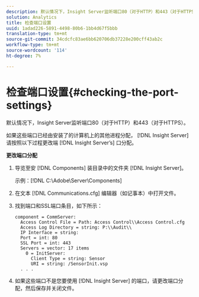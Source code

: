 ```yaml
---
description: 默认情况下，Insight Server监听端口80（对于HTTP）和443（对于HTTPS）。
solution: Analytics
title: 检查端口设置
uuid: 1adad226-5891-4498-80b6-1bb4d67f5bbb
translation-type: tm+mt
source-git-commit: 34cdcfc83ae6bb620706db37228e200cff43ab2c
workflow-type: tm+mt
source-wordcount: '114'
ht-degree: 7%

---
```



# 检查端口设置{#checking-the-port-settings}

默认情况下，Insight Server监听端口80（对于HTTP）和443（对于HTTPS）。

如果这些端口已经由安装了的计算机上的其他进程分配， [!DNL Insight Server]请按照以下过程更改端 [!DNL Insight Server’s] 口分配。

**更改端口分配**

1. 导览至安 [!DNL Components] 装目录中的文件夹 [!DNL Insight Server]。

   示例：[!DNL C:\Adobe\Server\Components]

1. 在文本 [!DNL Communications.cfg] 编辑器（如记事本）中打开文件。
1. 找到端口和SSL端口条目，如下所示：

   ```
   component = CommServer: 
     Access Control File = Path: Access Control\\Access Control.cfg
     Access Log Directory = string: P:\\Audit\\
     IP Interface = string: 
     Port = int: 80
     SSL Port = int: 443
     Servers = vector: 17 items
       0 = InitServer: 
         Client Type = string: Sensor
         URI = string: /SensorInit.vsp
     . . .
   ```

1. 如果这些端口不是您要使用 [!DNL Insight Server] 的端口，请更改端口分配，然后保存并关闭文件。
